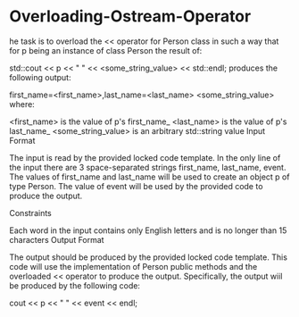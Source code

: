 # Overloading-Ostream-Operator
he task is to overload the << operator for Person class in such a way that for p being an instance of class Person the result of:

std::cout << p << " " << <some_string_value> << std::endl;
produces the following output:

first_name=<first_name>,last_name=<last_name> <some_string_value>
where:

<first_name> is the value of p's first_name_
<last_name> is the value of p's last_name_
<some_string_value> is an arbitrary std::string value
Input Format

The input is read by the provided locked code template. In the only line of the input there are 3 space-separated strings first_name, last_name, event. The values of first_name and last_name will be used to create an object p of type Person. The value of event will be used by the provided code to produce the output.

Constraints

Each word in the input contains only English letters and is no longer than 15 characters
Output Format

The output should be produced by the provided locked code template. This code will use the implementation of Person public methods and the overloaded << operator to produce the output. Specifically, the output wiil be produced by the following code:

cout << p << " " << event << endl;
